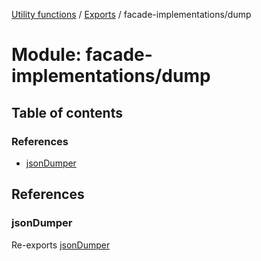 [Utility functions](../index.md) / [Exports](../modules.md) / facade-implementations/dump

# Module: facade-implementations/dump

## Table of contents

### References

- [jsonDumper](facade_implementations_dump.md#jsondumper)

## References

### jsonDumper

Re-exports [jsonDumper](facade_implementations_dump_json_dumper.md#jsondumper)
